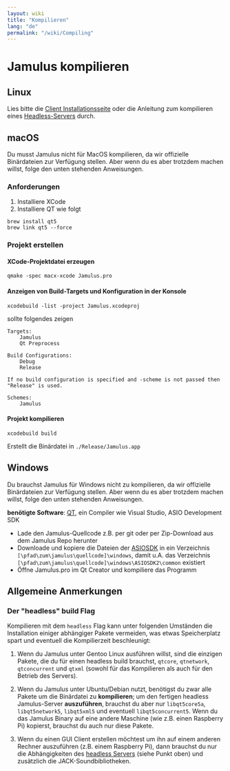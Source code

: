 ```yaml
---
layout: wiki
title: "Kompilieren"
lang: "de"
permalink: "/wiki/Compiling"
---
```


# Jamulus kompilieren

## Linux

Lies bitte die [Client Installationsseite](Installation-for-Linux) oder die Anleitung zum kompilieren eines [Headless-Servers](Server-Linux#running-a-headless-server) durch.

## macOS
Du musst Jamulus nicht für MacOS kompilieren, da wir offizielle Binärdateien zur Verfügung stellen. Aber wenn du es aber trotzdem machen willst, folge den unten stehenden Anweisungen.

### Anforderungen

1. Installiere XCode
1. Installiere QT wie folgt

```shell
brew install qt5
brew link qt5 --force
```

### Projekt erstellen

#### XCode-Projektdatei erzeugen
```shell
qmake -spec macx-xcode Jamulus.pro
```

#### Anzeigen von Build-Targets und Konfiguration in der Konsole
```shell
xcodebuild -list -project Jamulus.xcodeproj
```
sollte folgendes zeigen
```shell
Targets:
    Jamulus
    Qt Preprocess

Build Configurations:
    Debug
    Release

If no build configuration is specified and -scheme is not passed then "Release" is used.

Schemes:
    Jamulus
```

#### Projekt kompilieren

```shell
xcodebuild build
```

Erstellt die Binärdatei in `./Release/Jamulus.app`


## Windows
Du brauchst Jamulus für Windows nicht zu kompilieren, da wir offizielle Binärdateien zur Verfügung stellen. Aber wenn du es aber trotzdem machen willst, folge den unten stehenden Anweisungen.

**benötigte Software**: [QT](https://www.qt.io/download), ein Compiler wie Visual Studio, ASIO Development SDK

- Lade den Jamulus-Quellcode z.B. per git oder per Zip-Download aus dem Jamulus Repo herunter
- Downloade und kopiere die Dateien der [ASIOSDK](https://www.steinberg.net/de/company/developer.html) in ein Verzeichnis `[\pfad\zum\jamulus\quellcode]\windows`, damit u.A. das
  Verzeichnis `[\pfad\zum\jamulus\quellcode]\windows\ASIOSDK2\common` existiert
- Öffne Jamulus.pro im Qt Creator und kompiliere das Programm

## Allgemeine Anmerkungen

### Der "headless" build Flag

Kompilieren mit dem `headless` Flag kann unter folgenden Umständen die Installation einiger abhängiger Pakete vermeiden, was etwas Speicherplatz spart und eventuell die Kompilierzeit beschleunigt:

1. Wenn du Jamulus unter Gentoo Linux ausführen willst, sind die einzigen Pakete, die du für einen headless build brauchst, `qtcore`, `qtnetwork`, `qtconcurrent` und `qtxml` (sowohl für das Kompilieren als auch für den Betrieb des Servers).

1. Wenn du Jamulus unter Ubuntu/Debian nutzt, benötigst du zwar alle Pakete um die Binärdatei zu **kompilieren**; um den fertigen headless Jamulus-Server **auszuführen**, brauchst du aber nur `libqt5core5a`, `libqt5network5`, `libqt5xml5` und eventuell `libqt5concurrent5`. Wenn du das Jamulus Binary auf eine andere Maschine (wie z.B. einen Raspberry Pi) kopierst, brauchst du auch nur diese Pakete.

1. Wenn du einen GUI Client erstellen möchtest um ihn auf einem anderen Rechner auszuführen (z.B. einem Raspberry Pi), dann brauchst du nur die Abhängigkeiten des [headless Servers](Server-Linux#running-a-headless-server) (siehe Punkt oben) und zusätzlich die JACK-Soundbibliotheken.
